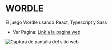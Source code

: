 # WORDLE 

El juego Wordle usando React, Typescript y Sass

- Ver Pagina: [Link a la pagina web](https://sergio-ivan-melgarejo.github.io/aviso-cookies/)

![Captura de pantalla del sitio web](./img/screencapture.png)